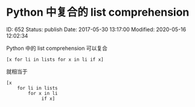# Python 中复合的 list comprehension


ID: 652
Status: publish
Date: 2017-05-30 13:17:00
Modified: 2020-05-16 12:02:34


Python 中的 list comprehension 可以复合

```
[x for li in lists for x in li if x]
```

就相当于

```
[x
    for li in lists
        for x in li
             if x]
```
